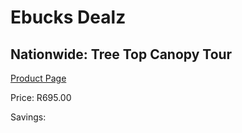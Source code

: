 
# Ebucks Dealz
## Nationwide: Tree Top Canopy Tour
[Product Page](https://www.ebucks.com/web/shop/productSelected.do?prodId=265758732&catId=322194367)

Price: R695.00

Savings: 


	